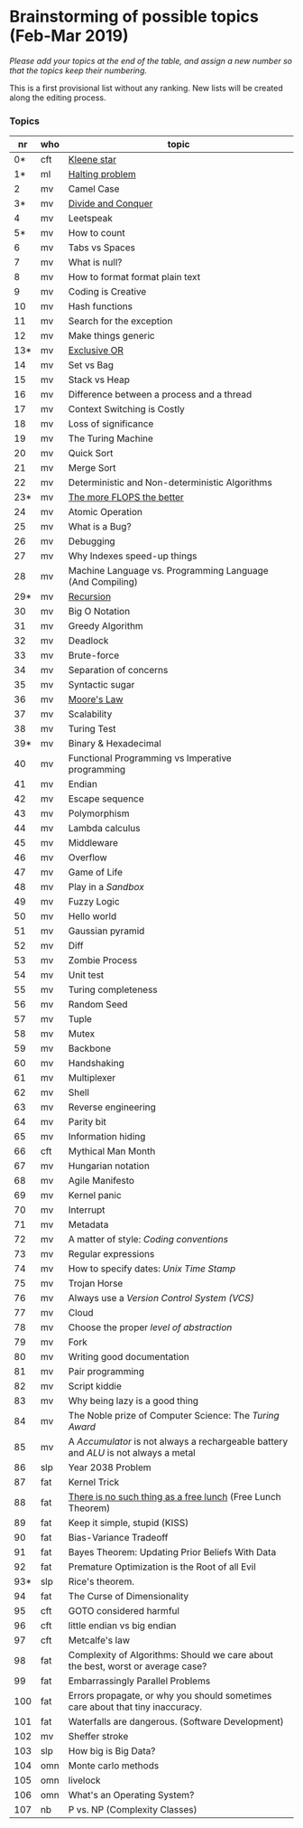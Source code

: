 # Brainstorming of possible topics (Feb-Mar 2019)

*Please add your topics at the end of the table, and assign a new number so that the topics keep their numbering.*

This is a first provisional list without any ranking. New lists will be created along the editing process.


### Topics
| nr  | who | topic |
| --- | --- | --- | 
| 0*  | cft | [Kleene star](article-drafts-20190307/article-0-0.md) |
| 1*  | ml  | [Halting problem](article-drafts-2010307/article-0-1.md) |
| 2   | mv  | Camel Case |
| 3*   | mv | [Divide and Conquer](article-drafts-20190307/article-0-3.md) |
| 4   | mv | Leetspeak |
| 5*   | mv | How to count |
| 6   | mv | Tabs vs Spaces |
| 7   | mv | What is null? |
| 8   | mv | How to format format plain text |
| 9   | mv | Coding is Creative |
| 10  | mv | Hash functions |
| 11  | mv | Search for the exception |
| 12  | mv | Make things generic |
| 13* | mv | [Exclusive OR](article-drafts-20190307/article-0-13.md) |
| 14  | mv | Set vs Bag |
| 15  | mv | Stack vs Heap |
| 16  | mv | Difference between a process and a thread |
| 17  | mv | Context Switching is Costly |
| 18  | mv | Loss of significance |
| 19  | mv | The Turing Machine |
| 20  | mv | Quick Sort |
| 21  | mv | Merge Sort |
| 22  | mv | Deterministic and Non-deterministic Algorithms |
| 23*  | mv | [The more FLOPS the better](article-drafts-20190307/article-0-23.md) |
| 24  | mv | Atomic Operation |
| 25  | mv | What is a Bug? |
| 26  | mv | Debugging |
| 27  | mv | Why Indexes speed-up things |
| 28  | mv | Machine Language vs. Programming Language (And Compiling) |
| 29*  | mv | [Recursion](article-drafts-20190307/article-0-29.md) |
| 30  | mv | Big O Notation |
| 31  | mv | Greedy Algorithm |
| 32  | mv | Deadlock |
| 33  | mv | Brute-force |
| 34  | mv | Separation of concerns |
| 35  | mv | Syntactic sugar |
| 36  | mv | [Moore's Law](article-drafts-20190307/article-0-36.md) |
| 37  | mv | Scalability |
| 38  | mv | Turing Test |
| 39*  | mv | Binary & Hexadecimal |
| 40  | mv | Functional Programming vs Imperative programming |
| 41  | mv | Endian |
| 42  | mv | Escape sequence |
| 43  | mv | Polymorphism |
| 44  | mv | Lambda calculus |
| 45  | mv | Middleware |
| 46  | mv | Overflow |
| 47  | mv | Game of Life |
| 48  | mv | Play in a *Sandbox* |
| 49  | mv | Fuzzy Logic |
| 50  | mv | Hello world |
| 51  | mv | Gaussian pyramid |
| 52  | mv | Diff |
| 53  | mv | Zombie Process |
| 54  | mv | Unit test |
| 55  | mv | Turing completeness |
| 56  | mv | Random Seed |
| 57  | mv | Tuple |
| 58  | mv | Mutex |
| 59  | mv | Backbone |
| 60  | mv | Handshaking |
| 61  | mv | Multiplexer |
| 62  | mv | Shell |
| 63  | mv | Reverse engineering |
| 64  | mv | Parity bit |
| 65  | mv | Information hiding |
| 66  | cft | Mythical Man Month |
| 67  | mv | Hungarian notation |
| 68  | mv | Agile Manifesto |
| 69  | mv | Kernel panic |
| 70  | mv | Interrupt |
| 71  | mv | Metadata |
| 72  | mv | A matter of style: *Coding conventions* |
| 73  | mv | Regular expressions |
| 74  | mv | How to specify dates: *Unix Time Stamp* |
| 75  | mv | Trojan Horse |
| 76  | mv | Always use a *Version Control System (VCS)* |
| 77  | mv | Cloud |
| 78  | mv | Choose the proper *level of abstraction* |
| 79  | mv | Fork |
| 80  | mv | Writing good documentation |
| 81  | mv | Pair programming |
| 82  | mv | Script kiddie |
| 83  | mv | Why being lazy is a good thing |
| 84  | mv | The Noble prize of Computer Science: The *Turing Award* |
| 85  | mv | A *Accumulator* is not always a rechargeable battery and *ALU* is not always a metal |
| 86  | slp | Year 2038 Problem |
| 87 | fat | Kernel Trick |
| 88 | fat | [There is no such thing as a free lunch](article-drafts-20190307/article-0-88.md) (Free Lunch Theorem) |
| 89 | fat | Keep it simple, stupid (KISS) |
| 90 | fat | Bias-Variance Tradeoff |
| 91 | fat | Bayes Theorem: Updating Prior Beliefs With Data |
| 92 | fat | Premature Optimization is the Root of all Evil |
| 93* | slp | Rice's theorem. |
| 94 | fat | The Curse of Dimensionality |
| 95 | cft | GOTO considered harmful |
| 96 | cft | little endian vs big endian |
| 97 | cft | Metcalfe's law |
| 98 | fat | Complexity of Algorithms: Should we care about the best, worst or average case? |
| 99 | fat | Embarrassingly Parallel Problems |
| 100 | fat | Errors propagate, or why you should sometimes care about that tiny inaccuracy. |
| 101 | fat | Waterfalls are dangerous. (Software Development) |
| 102 | mv  | Sheffer stroke |
| 103 | slp | How big is Big Data? |
| 104 | omn | Monte carlo methods |
| 105 | omn | livelock |
| 106 | omn | What's an Operating System? |
| 107 | nb | P vs. NP (Complexity Classes) |
